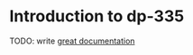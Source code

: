 # Introduction to dp-335

TODO: write [great documentation](http://jacobian.org/writing/what-to-write/)
